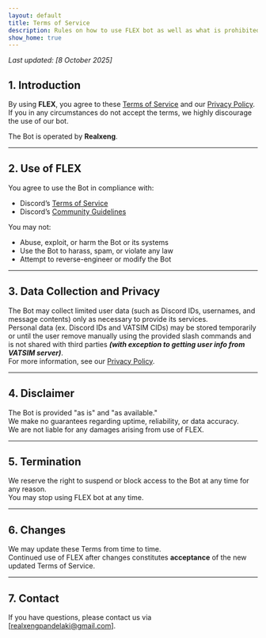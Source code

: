 ```yaml
---
layout: default
title: Terms of Service
description: Rules on how to use FLEX bot as well as what is prohibited
show_home: true
---
```

_Last updated: [8 October 2025]_

## 1. Introduction
By using **FLEX**, you agree to these [Terms of Service](./terms-of-service) and our [Privacy Policy](./privacy-policy).  
If you in any circumstances do not accept the terms, we highly discourage the use of our bot.

The Bot is operated by **Realxeng**.

---

## 2. Use of FLEX
You agree to use the Bot in compliance with:
- Discord’s [Terms of Service](https://discord.com/terms)
- Discord’s [Community Guidelines](https://discord.com/guidelines)

You may not:
- Abuse, exploit, or harm the Bot or its systems  
- Use the Bot to harass, spam, or violate any law  
- Attempt to reverse-engineer or modify the Bot

---

## 3. Data Collection and Privacy
The Bot may collect limited user data (such as Discord IDs, usernames, and message contents) only as necessary to provide its services.  
Personal data (ex. Discord IDs and VATSIM CIDs) may be stored temporarily or until the user remove manually using the provided slash commands and is not shared with third parties **_(with exception to getting user info from VATSIM server)_**.  
For more information, see our [Privacy Policy](./privacy-policy).

---

## 4. Disclaimer
The Bot is provided "as is" and "as available."  
We make no guarantees regarding uptime, reliability, or data accuracy.  
We are not liable for any damages arising from use of FLEX.

---

## 5. Termination
We reserve the right to suspend or block access to the Bot at any time for any reason.  
You may stop using FLEX bot at any time.

---

## 6. Changes
We may update these Terms from time to time.  
Continued use of FLEX after changes constitutes **acceptance** of the new updated Terms of Service.

---

## 7. Contact
If you have questions, please contact us via [realxengpandelaki@gmail.com].

